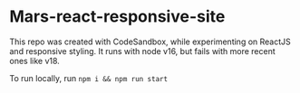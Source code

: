 # Mars-react-responsive-site

This repo was created with CodeSandbox, while experimenting on ReactJS and responsive styling.
It runs with node v16, but fails with more recent ones like v18.

To run locally, run `npm i && npm run start`